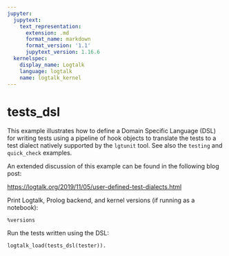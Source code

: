 ```yaml
---
jupyter:
  jupytext:
    text_representation:
      extension: .md
      format_name: markdown
      format_version: '1.1'
      jupytext_version: 1.16.6
  kernelspec:
    display_name: Logtalk
    language: logtalk
    name: logtalk_kernel
---
```


<!--
________________________________________________________________________

This file is part of Logtalk <https://logtalk.org/>  
SPDX-FileCopyrightText: 1998-2025 Paulo Moura <pmoura@logtalk.org>  
SPDX-License-Identifier: Apache-2.0

Licensed under the Apache License, Version 2.0 (the "License");
you may not use this file except in compliance with the License.
You may obtain a copy of the License at

    http://www.apache.org/licenses/LICENSE-2.0

Unless required by applicable law or agreed to in writing, software
distributed under the License is distributed on an "AS IS" BASIS,
WITHOUT WARRANTIES OR CONDITIONS OF ANY KIND, either express or implied.
See the License for the specific language governing permissions and
limitations under the License.
________________________________________________________________________
-->

# tests_dsl

This example illustrates how to define a Domain Specific Language (DSL)
for writing tests using a pipeline of hook objects to translate the tests
to a test dialect natively supported by the `lgtunit` tool. See also the
`testing` and `quick_check` examples.

An extended discussion of this example can be found in the following blog
post:

https://logtalk.org/2019/11/05/user-defined-test-dialects.html

Print Logtalk, Prolog backend, and kernel versions (if running as a notebook):

```logtalk
%versions
```

Run the tests written using the DSL:

```logtalk
logtalk_load(tests_dsl(tester)).
```
